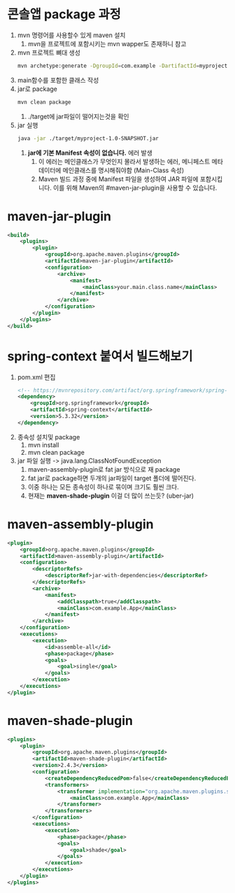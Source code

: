 # 콘솔앱 package 과정 
1. mvn 명령어를 사용할수 있게 maven 설치
    1. mvn을 프로젝트에 포함시키는 mvn wapper도 존재하니 참고
1. mvn 프로젝트 뼈대 생성
    ```bash
    mvn archetype:generate -DgroupId=com.example -DartifactId=myproject -DarchetypeArtifactId=maven-archetype-quickstart -DinteractiveMode=false
    ```
1. main함수를 포함한 클래스 작성
1. jar로 package
    ```bash
    mvn clean package
    ```
    1. ./target에 jar파일이 떨어지는것을 확인
1. jar 실행 
    ```bash
    java -jar ./target/myproject-1.0-SNAPSHOT.jar 
    ```
    1. __jar에 기본 Manifest 속성이 없습니다.__ 에러 발생
        1. 이 에러는 메인클래스가 무엇인지 몰라서 발생하는 에러, 메니페스트 메타데이터에 메인클래스를 명시해줘야함 (Main-Class 속성)
        1.  Maven 빌드 과정 중에 Manifest 파일을 생성하여 JAR 파일에 포함시킵니다. 이를 위해 Maven의 #maven-jar-plugin을 사용할 수 있습니다.
        

# maven-jar-plugin
```xml
<build>
    <plugins>
        <plugin>
            <groupId>org.apache.maven.plugins</groupId>
            <artifactId>maven-jar-plugin</artifactId>
            <configuration>
                <archive>
                    <manifest>
                        <mainClass>your.main.class.name</mainClass>
                    </manifest>
                </archive>
            </configuration>
        </plugin>
    </plugins>
</build>
```

# spring-context 붙여서 빌드해보기 
1. pom.xml 편집
    ```xml
    <!-- https://mvnrepository.com/artifact/org.springframework/spring-context -->
    <dependency>
        <groupId>org.springframework</groupId>
        <artifactId>spring-context</artifactId>
        <version>5.3.32</version>
    </dependency>
    ```
1. 종속성 설치및 package 
    1. mvn install
    1. mvn clean package 
1. jar 파일 실행 -> java.lang.ClassNotFoundException 
    1. maven-assembly-plugin로 fat jar 방식으로 재 package 
    1. fat jar로 package하면 두개의 jar파일이 target 폴더에 떨어진다.
    1. 이중 하나는 모든 종속성이 하나로 묶이며 크기도 훨씬 크다.
    1. 현재는 __maven-shade-plugin__ 이걸 더 많이 쓰는듯? (uber-jar)

# maven-assembly-plugin
```xml
<plugin>
    <groupId>org.apache.maven.plugins</groupId>
    <artifactId>maven-assembly-plugin</artifactId>
    <configuration>
        <descriptorRefs>
            <descriptorRef>jar-with-dependencies</descriptorRef>
        </descriptorRefs>
        <archive>
            <manifest>
                <addClasspath>true</addClasspath>
                <mainClass>com.example.App</mainClass>
            </manifest>
        </archive>                
    </configuration>
    <executions>
        <execution>
            <id>assemble-all</id>
            <phase>package</phase>
            <goals>
                <goal>single</goal>
            </goals>
        </execution>
    </executions>
</plugin>    
```

# maven-shade-plugin
```xml
<plugins>
    <plugin>
        <groupId>org.apache.maven.plugins</groupId>
        <artifactId>maven-shade-plugin</artifactId>
        <version>2.4.3</version>
        <configuration>
            <createDependencyReducedPom>false</createDependencyReducedPom>
            <transformers>
                <transformer implementation="org.apache.maven.plugins.shade.resource.ManifestResourceTransformer">
                    <mainClass>com.example.App</mainClass>
                </transformer>
            </transformers>
        </configuration>
        <executions>
            <execution>
                <phase>package</phase>
                <goals>
                    <goal>shade</goal>
                </goals>
            </execution>
        </executions>
    </plugin>
</plugins>
```